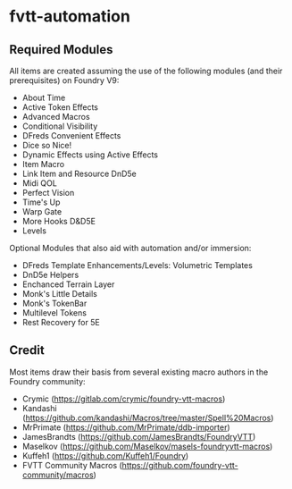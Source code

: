 # fvtt-automation

## Required Modules

All items are created assuming the use of the following modules (and their prerequisites) on Foundry V9:
- About Time
- Active Token Effects
- Advanced Macros
- Conditional Visibility
- DFreds Convenient Effects
- Dice so Nice!
- Dynamic Effects using Active Effects
- Item Macro
- Link Item and Resource DnD5e
- Midi QOL
- Perfect Vision
- Time's Up
- Warp Gate
- More Hooks D&D5E
- Levels

Optional Modules that also aid with automation and/or immersion:
- DFreds Template Enhancements/Levels: Volumetric Templates
- DnD5e Helpers
- Enchanced Terrain Layer
- Monk's Little Details
- Monk's TokenBar
- Multilevel Tokens
- Rest Recovery for 5E

## Credit

Most items draw their basis from several existing macro authors in the Foundry community:

- Crymic (https://gitlab.com/crymic/foundry-vtt-macros)
- Kandashi (https://github.com/kandashi/Macros/tree/master/Spell%20Macros)
- MrPrimate (https://github.com/MrPrimate/ddb-importer)
- JamesBrandts (https://github.com/JamesBrandts/FoundryVTT)
- Maselkov (https://github.com/Maselkov/masels-foundryvtt-macros)
- Kuffeh1 (https://github.com/Kuffeh1/Foundry)
- FVTT Community Macros (https://github.com/foundry-vtt-community/macros)